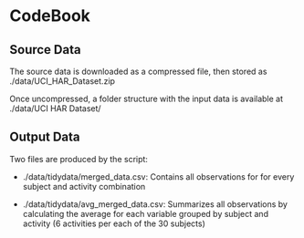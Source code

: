 CodeBook
================

Source Data
----------------

The source data is downloaded as a compressed file, then stored as ./data/UCI_HAR_Dataset.zip

Once uncompressed, a folder structure with the input data is available at ./data/UCI HAR Dataset/

Output Data
--------------

Two files are produced by the script:

* ./data/tidydata/merged_data.csv: Contains all observations for for every subject and activity combination

* ./data/tidydata/avg_merged_data.csv: Summarizes all observations by calculating the average for each variable grouped by subject and activity (6 activities per each of the 30 subjects)
